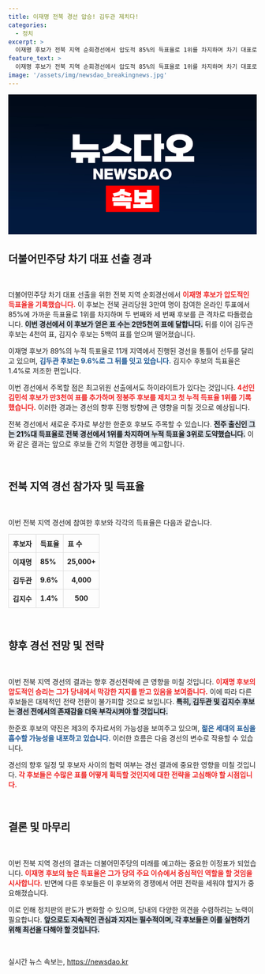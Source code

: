 ```yaml
---
title: 이재명 전북 경선 압승! 김두관 제치다!
categories:
  - 정치
excerpt: >
  이재명 후보가 전북 지역 순회경선에서 압도적 85%의 득표율로 1위를 차지하며 차기 대표로서의 입지를 확고히 했습니다. 김두관과 김지수 후보는 각각 9.6%, 1.4%로 크게 뒤처졌습니다. 이 같은 결과는 향후 민주당의 향방에 중요한 영향을 미칠 것으로 보입니다.
feature_text: >
  이재명 후보가 전북 지역 순회경선에서 압도적 85%의 득표율로 1위를 차지하며 차기 대표로서의 입지를 확고히 했습니다. 김두관과 김지수 후보는 각각 9.6%, 1.4%로 크게 뒤처졌습니다. 이 같은 결과는 향후 민주당의 향방에 중요한 영향을 미칠 것으로 보입니다.
image: '/assets/img/newsdao_breakingnews.jpg'
---
```


<p><img src="/assets/img/newsdao_breakingnews.jpg" alt="pcversion 속보" /></p>

<h2 data-ke-size="size26">더불어민주당 차기 대표 선출 경과</h2>

<p data-ke-size="size16">&nbsp;</p>

<p>더불어민주당 차기 대표 선출을 위한 전북 지역 순회경선에서 <b><span style="color: #ee2323;">이재명 후보가 압도적인 득표율을 기록했습니다.</span></b> 이 후보는 전북 권리당원 3만여 명이 참여한 온라인 투표에서 85%에 가까운 득표율로 1위를 차지하며 두 번째와 세 번째 후보를 큰 격차로 따돌렸습니다. <b><span style="background-color: #21538527;">이번 경선에서 이 후보가 얻은 표 수는 2만5천여 표에 달합니다.</span></b> 뒤를 이어 김두관 후보는 4천여 표, 김지수 후보는 5백여 표를 얻으며 떨어졌습니다.</p>

<p>이재명 후보가 89%의 누적 득표율로 11개 지역에서 진행된 경선을 통틀어 선두를 달리고 있으며, <b><span style="color: #1a5490;">김두관 후보는 9.6%로 그 뒤를 잇고 있습니다.</span></b> 김지수 후보의 득표율은 1.4%로 저조한 편입니다.</p>

<p>이번 경선에서 주목할 점은 최고위원 선출에서도 하이라이트가 있다는 것입니다. <b><span style="color: #ee2323;">4선인 김민석 후보가 만3천여 표를 추가하며 정봉주 후보를 제치고 첫 누적 득표율 1위를 기록했습니다.</span></b> 이러한 경과는 경선의 향후 진행 방향에 큰 영향을 미칠 것으로 예상됩니다.</p>

<p>전북 경선에서 새로운 주자로 부상한 한준호 후보도 주목할 수 있습니다. <b><span style="background-color: #21538527;">전주 출신인 그는 21%대 득표율로 전북 경선에서 1위를 차지하며 누적 득표율 3위로 도약했습니다.</span></b> 이와 같은 결과는 앞으로 후보들 간의 치열한 경쟁을 예고합니다.</p>

<p data-ke-size="size16">&nbsp;</p>

<h2 data-ke-size="size26">전북 지역 경선 참가자 및 득표율</h2>

<p data-ke-size="size16">&nbsp;</p>

<p>이번 전북 지역 경선에 참여한 후보와 각각의 득표율은 다음과 같습니다.</p>

<table style="width: 100%; border-collapse: collapse;">
    <tr>
        <th style="border: 1px solid #dddddd; text-align: left; padding: 8px;">후보자</th>
        <th style="border: 1px solid #dddddd; text-align: left; padding: 8px;">득표율</th>
        <th style="border: 1px solid #dddddd; text-align: left; padding: 8px;">표 수</th>
    </tr>
    <tr>
        <td style="border: 1px solid #dddddd; text-align: left; padding: 8px;"><b>이재명</b></td>
        <td style="border: 1px solid #dddddd; text-align: left; padding: 8px;"><b>85%</b></td>
        <td style="border: 1px solid #dddddd; text-align: center; height: 17px;"><b>25,000+</b></td>
    </tr>
    <tr>
        <td style="border: 1px solid #dddddd; text-align: left; padding: 8px;"><b>김두관</b></td>
        <td style="border: 1px solid #dddddd; text-align: left; padding: 8px;"><b>9.6%</b></td>
        <td style="border: 1px solid #dddddd; text-align: center;"><b>4,000</b></td>
    </tr>
    <tr>
        <td style="border: 1px solid #dddddd; text-align: left; padding: 8px;"><b>김지수</b></td>
        <td style="border: 1px solid #dddddd; text-align: left; padding: 8px;"><b>1.4%</b></td>
        <td style="border: 1px solid #dddddd; text-align: center;"><b>500</b></td>
    </tr>
</table>

<p data-ke-size="size16">&nbsp;</p>

<h2 data-ke-size="size26">향후 경선 전망 및 전략</h2>

<p data-ke-size="size16">&nbsp;</p>

<p>이번 전북 지역 경선의 결과는 향후 경선전략에 큰 영향을 미칠 것입니다. <b><span style="color: #ee2323;">이재명 후보의 압도적인 승리는 그가 당내에서 막강한 지지를 받고 있음을 보여줍니다.</span></b> 이에 따라 다른 후보들은 대체적인 전략 전환이 불가피할 것으로 보입니다. <b><span style="background-color: #21538527;">특히, 김두관 및 김지수 후보는 경선 전에서의 존재감을 더욱 부각시켜야 할 것입니다.</span></b></p>

<p>한준호 후보의 약진은 제3의 주자로서의 가능성을 보여주고 있으며, <b><span style="color: #1a5490;">젊은 세대의 표심을 흡수할 가능성을 내포하고 있습니다.</span></b> 이러한 흐름은 다음 경선의 변수로 작용할 수 있습니다. </p>

<p>경선의 향후 일정 및 후보자 사이의 협력 여부는 경선 결과에 중요한 영향을 미칠 것입니다. <b><span style="color: #ee2323;">각 후보들은 수많은 표를 어떻게 획득할 것인지에 대한 전략을 고심해야 할 시점입니다.</span></b></p>

<p data-ke-size="size16">&nbsp;</p>

<h2 data-ke-size="size26">결론 및 마무리</h2>

<p data-ke-size="size16">&nbsp;</p>

<p>이번 전북 지역 경선의 결과는 더불어민주당의 미래를 예고하는 중요한 이정표가 되었습니다. <b><span style="color: #ee2323;">이재명 후보의 높은 득표율은 그가 당의 주요 이슈에서 중심적인 역할을 할 것임을 시사합니다.</span></b> 반면에 다른 후보들은 이 후보와의 경쟁에서 어떤 전략을 세워야 할지가 중요해졌습니다.</p>

<p>이로 인해 정치판의 판도가 변화할 수 있으며, 당내의 다양한 의견을 수렴하려는 노력이 필요합니다. <b><span style="background-color: #21538527;">앞으로도 지속적인 관심과 지지는 필수적이며, 각 후보들은 이를 실현하기 위해 최선을 다해야 할 것입니다.</span></b> </p>

<p data-ke-size="size16">&nbsp;</p>
실시간 뉴스 속보는, <a href="https://newsdao.kr" rel="dofollow">https://newsdao.kr</a>


